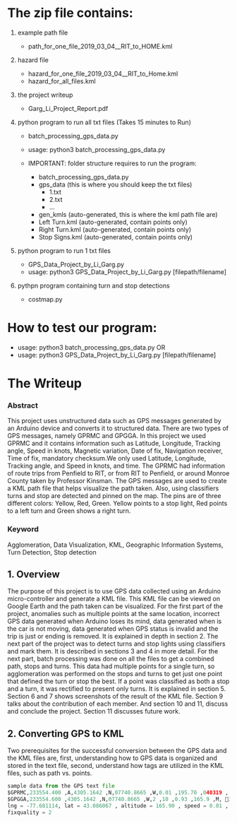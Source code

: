 # The zip file contains: 

1. example path file 
	- path_for_one_file_2019_03_04__RIT_to_HOME.kml

2. hazard file 
	- hazard_for_one_file_2019_03_04__RIT_to_Home.kml
	- hazard_for_all_files.kml

3. the project writeup 
	- Garg_Li_Project_Report.pdf

4. python program to run all txt files (Takes 15 minutes to Run)
	- batch_processing_gps_data.py
	- usage: python3 batch_processing_gps_data.py

	- IMPORTANT: folder structure requires to run the program: 
		* batch_processing_gps_data.py
		* gps_data 	(this is where you should keep the txt files)
			* 1.txt
			* 2.txt
			* ...
		* gen_kmls	(auto-generated, this is where the kml path file are)
		* Left Turn.kml 	(auto-generated, contain points only)
		* Right Turn.kml 	(auto-generated, contain points only)
		* Stop Signs.kml 	(auto-generated, contain points only)

5. python program to run 1 txt files 
	- GPS_Data_Project_by_Li_Garg.py
	- usage: python3 GPS_Data_Project_by_Li_Garg.py [filepath/filename]

6. pythpn program containing turn and stop detections
	- costmap.py

# How to test our program: 

* usage: python3 batch_processing_gps_data.py  OR 
* usage: python3 GPS_Data_Project_by_Li_Garg.py [filepath/filename]

# The Writeup

### Abstract

This project uses unstructured data such as GPS messages generated by an Arduino device and converts it to structured data. There are two types of GPS messages, namely GPRMC and GPGGA. In this project we used GPRMC and it contains information such as Latitude, Longitude, Tracking angle, Speed in knots, Magnetic variation, Date of fix, Navigation receiver, Time of fix, mandatory checksum.We only used Latitude, Longitude, Tracking angle, and Speed in knots, and time. The GPRMC had information of route trips from Penfield to RIT, or from RIT to Penfield, or around Monroe County taken by Professor Kinsman. The GPS messages are used to create a KML path file that helps visualize the path taken. Also, using classifiers turns and stop are detected and pinned on the map. The pins are of three different colors: Yellow, Red, Green. Yellow points to a stop light, Red points to a left turn and Green shows a right turn.

### Keyword
Agglomeration, Data Visualization, KML, Geographic Information Systems, Turn Detection, Stop detection

## 1. Overview
The purpose of this project is to use GPS data collected using an Arduino micro-controller and generate a KML file. This
KML file can be viewed on Google Earth and the path taken can be visualized. For the first part of the project, anomalies
such as multiple points at the same location, incorrect GPS data generated when Arduino loses its mind, data generated
when is the car is not moving, data generated when GPS status is invalid and the trip is just or ending is removed. It is
explained in depth in section 2. The next part of the project was to detect turns and stop lights using classifiers and mark them. It is described in sections 3 and 4 in more detail. For the next part, batch processing was done on all the files to get a combined path, stops and turns. This data had multiple points for a single turn, so agglomeration was performed on
the stops and turns to get just one point that defined the turn or stop the best. If a point was classified as both a stop and a turn, it was rectified to present only turns. It is explained in section 5. Section 6 and 7 shows screenshots of the result of the KML file. Section 9 talks about the contribution of each member. And section 10 and 11, discuss and conclude the project. Section 11 discusses future work.

## 2. Converting GPS to KML
Two prerequisites for the successful conversion between the GPS data and the KML files are, first, understanding how
to GPS data is organized and stored in the text file, second, understand how tags are utilized in the KML files, such as
path vs. points.

```python
sample data from the GPS text file
$GPRMC,233554.400 ,A,4305.1642 ,N,07740.8665 ,W,0.01 ,195.70 ,040319 , , ,D*75
$GPGGA,233554.600 ,4305.1642 ,N,07740.8665 ,W,2 ,10 ,0.93 ,165.9 ,M, 􀀀34.4 ,M,0000,0000*59
lng = -77.681114, lat = 43.086067 , altitude = 165.90 , speed = 0.01 , satellites = 10 , angle = 195.7000,
fixquality = 2
```


